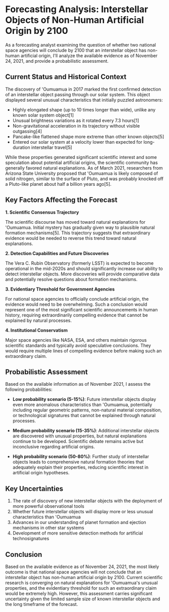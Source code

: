 # Forecasting Analysis: Interstellar Objects of Non-Human Artificial Origin by 2100

As a forecasting analyst examining the question of whether two national space agencies will conclude by 2100 that an interstellar object has non-human artificial origin, I'll analyze the available evidence as of November 24, 2021, and provide a probabilistic assessment.

## Current Status and Historical Context

The discovery of 'Oumuamua in 2017 marked the first confirmed detection of an interstellar object passing through our solar system. This object displayed several unusual characteristics that initially puzzled astronomers:

- Highly elongated shape (up to 10 times longer than wide), unlike any known solar system object[1]
- Unusual brightness variations as it rotated every 7.3 hours[1]
- Non-gravitational acceleration in its trajectory without visible outgassing[4]
- Pancake-like flattened shape more extreme than other known objects[5]
- Entered our solar system at a velocity lower than expected for long-duration interstellar travel[5]

While these properties generated significant scientific interest and some speculation about potential artificial origins, the scientific community has generally favored natural explanations. As of March 2021, researchers from Arizona State University proposed that 'Oumuamua is likely composed of solid nitrogen, similar to the surface of Pluto, and was probably knocked off a Pluto-like planet about half a billion years ago[5].

## Key Factors Affecting the Forecast

**1. Scientific Consensus Trajectory**

The scientific discourse has moved toward natural explanations for 'Oumuamua. Initial mystery has gradually given way to plausible natural formation mechanisms[5]. This trajectory suggests that extraordinary evidence would be needed to reverse this trend toward natural explanations.

**2. Detection Capabilities and Future Discoveries**

The Vera C. Rubin Observatory (formerly LSST) is expected to become operational in the mid-2020s and should significantly increase our ability to detect interstellar objects. More discoveries will provide comparative data and potentially resolve questions about formation mechanisms.

**3. Evidentiary Threshold for Government Agencies**

For national space agencies to officially conclude artificial origin, the evidence would need to be overwhelming. Such a conclusion would represent one of the most significant scientific announcements in human history, requiring extraordinarily compelling evidence that cannot be explained by natural processes.

**4. Institutional Conservatism**

Major space agencies like NASA, ESA, and others maintain rigorous scientific standards and typically avoid speculative conclusions. They would require multiple lines of compelling evidence before making such an extraordinary claim.

## Probabilistic Assessment

Based on the available information as of November 2021, I assess the following probabilities:

- **Low probability scenario (5-15%)**: Future interstellar objects display even more anomalous characteristics than 'Oumuamua, potentially including regular geometric patterns, non-natural material composition, or technological signatures that cannot be explained through natural processes.

- **Medium probability scenario (15-35%)**: Additional interstellar objects are discovered with unusual properties, but natural explanations continue to be developed. Scientific debate remains active but inconclusive regarding artificial origins.

- **High probability scenario (50-80%)**: Further study of interstellar objects leads to comprehensive natural formation theories that adequately explain their properties, reducing scientific interest in artificial origin hypotheses.

## Key Uncertainties

1. The rate of discovery of new interstellar objects with the deployment of more powerful observational tools
2. Whether future interstellar objects will display more or less unusual characteristics than 'Oumuamua
3. Advances in our understanding of planet formation and ejection mechanisms in other star systems
4. Development of more sensitive detection methods for artificial technosignatures

## Conclusion

Based on the available evidence as of November 24, 2021, the most likely outcome is that national space agencies will not conclude that an interstellar object has non-human artificial origin by 2100. Current scientific research is converging on natural explanations for 'Oumuamua's unusual properties, and the evidentiary threshold for such an extraordinary claim would be extremely high. However, this assessment carries significant uncertainty given the limited sample size of known interstellar objects and the long timeframe of the forecast.
